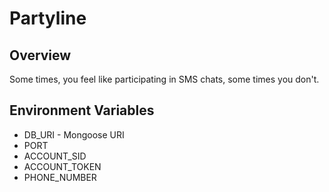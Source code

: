 # Partyline

## Overview

Some times, you feel like participating in SMS chats, some times you don't.

## Environment Variables

* DB_URI - Mongoose URI
* PORT
* ACCOUNT_SID
* ACCOUNT_TOKEN
* PHONE_NUMBER